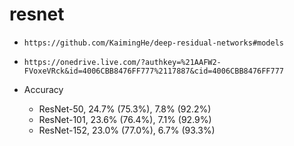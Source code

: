 # resnet

- `https://github.com/KaimingHe/deep-residual-networks#models`
- `https://onedrive.live.com/?authkey=%21AAFW2-FVoxeVRck&id=4006CBB8476FF777%2117887&cid=4006CBB8476FF777`

- Accuracy
  - ResNet-50, 24.7% (75.3%), 7.8% (92.2%)
  - ResNet-101, 23.6% (76.4%), 7.1% (92.9%)
  - ResNet-152, 23.0% (77.0%), 6.7% (93.3%)
